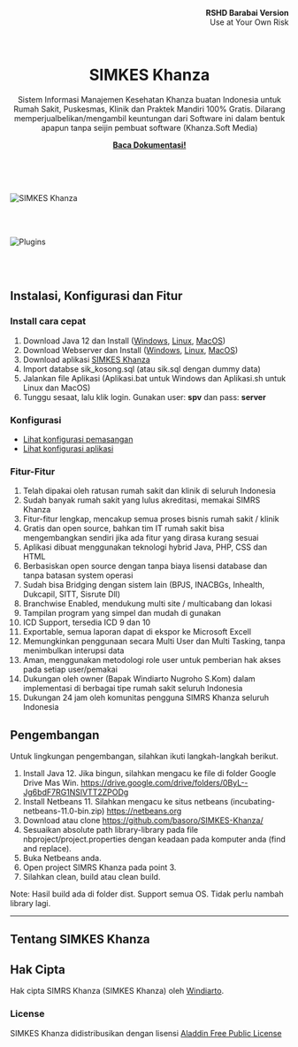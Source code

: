<p align="right">
    <b>RSHD Barabai Version</b><br>
    Use at Your Own Risk
</p>
<br>
<p align="center">
    <h1 align="center">SIMKES Khanza</h1>
    <p align="center">Sistem Informasi Manajemen Kesehatan Khanza buatan Indonesia untuk Rumah Sakit, Puskesmas, Klinik dan Praktek Mandiri 100% Gratis. Dilarang memperjualbelikan/mengambil keuntungan dari Software ini dalam bentuk apapun tanpa seijin pembuat software  (Khanza.Soft Media)</p>
    <p align="center"><strong><a href="https://basoro.id/SIMKES-Khanza/">Baca Dokumentasi!</a></strong></p>
    <br><br><br>
</p>

![SIMKES Khanza](https://raw.githubusercontent.com/basoro/SIMKES-Khanza/master/docs/images/simkes.gif)

<br><br>

![Plugins](https://raw.githubusercontent.com/basoro/SIMKES-Khanza/master/docs/images/plugins.jpg)

<br><br>

## Instalasi, Konfigurasi dan Fitur

### Install cara cepat

1. Download Java 12 dan Install ([Windows](https://repo.huaweicloud.com/java/jdk/12.0.1+12/jdk-12.0.1_windows-x64_bin.exe), [Linux](https://repo.huaweicloud.com/java/jdk/12.0.1+12/jdk-12.0.1_linux-x64_bin.tar.gz), [MacOS](https://repo.huaweicloud.com/java/jdk/12.0.1+12/jdk-12.0.1_osx-x64_bin.dmg))
2. Download Webserver dan Install ([Windows](https://bitnami.com/redirect/to/576576/bitnami-nginxstack-1.16.0-1-windows-x64-installer.exe), [Linux](https://bitnami.com/redirect/to/576566/bitnami-nginxstack-1.16.0-1-linux-x64-installer.run), [MacOS](https://bitnami.com/redirect/to/576570/bitnami-nginxstack-1.16.0-1-osx-x86_64-installer.dmg))
3. Download aplikasi [SIMKES Khanza](https://github.com/basoro/SIMKES-Khanza/releases)
4. Import databse sik_kosong.sql (atau sik.sql dengan dummy data)
5. Jalankan file Aplikasi (Aplikasi.bat untuk Windows dan Aplikasi.sh untuk Linux dan MacOS)
6. Tunggu sesaat, lalu klik login. Gunakan user: <b>spv</b> dan pass: <b>server</b>

### Konfigurasi
- [Lihat konfigurasi pemasangan](https:/basoro.id/SIMKES-Khanza/)
- [Lihat konfigurasi aplikasi](https:/basoro.id/SIMKES-Khanza/)

### Fitur-Fitur

1. Telah dipakai oleh ratusan rumah sakit dan klinik di seluruh Indonesia
2. Sudah banyak rumah sakit yang lulus akreditasi, memakai SIMRS Khanza
3. Fitur-fitur lengkap, mencakup semua proses bisnis rumah sakit / klinik
4. Gratis dan open source, bahkan tim IT rumah sakit bisa mengembangkan sendiri jika ada fitur yang dirasa kurang sesuai
5. Aplikasi dibuat menggunakan teknologi hybrid Java, PHP, CSS dan HTML 
6. Berbasiskan open source dengan tanpa biaya lisensi database dan tanpa batasan system operasi
7. Sudah bisa Bridging dengan sistem lain (BPJS, INACBGs, Inhealth, Dukcapil, SITT, Sisrute Dll)
8. Branchwise Enabled, mendukung multi site / multicabang dan lokasi
9. Tampilan program yang simpel dan mudah di gunakan
10. ICD Support, tersedia ICD 9 dan 10
11. Exportable, semua laporan dapat di ekspor ke Microsoft Excell
12. Memungkinkan penggunaan secara Multi User dan Multi Tasking, tanpa menimbulkan interupsi data
13. Aman, menggunakan metodologi role user untuk pemberian hak akses pada setiap user/pemakai
14. Dukungan oleh owner (Bapak Windiarto Nugroho S.Kom) dalam implementasi di berbagai tipe rumah sakit seluruh Indonesia
15. Dukungan 24 jam oleh komunitas pengguna SIMRS Khanza seluruh Indonesia 

## Pengembangan

Untuk lingkungan pengembangan, silahkan ikuti langkah-langkah berikut.

1. Install Java 12. Jika bingun, silahkan mengacu ke file di folder Google Drive Mas Win.
   https://drive.google.com/drive/folders/0ByL--Jg6bdF7RG1NSlVTT2ZPODg
2. Install Netbeans 11. Silahkan mengacu ke situs netbeans (incubating-netbeans-11.0-bin.zip)
   https://netbeans.org
3. Download atau clone https://github.com/basoro/SIMKES-Khanza/
4. Sesuaikan absolute path library-library pada file nbproject/project.properties dengan keadaan pada komputer anda (find and replace).
5. Buka Netbeans anda.
6. Open project SIMRS Khanza pada point 3.
7. Silahkan clean, build atau clean build.

Note:
Hasil build ada di folder dist. Support semua OS. Tidak perlu nambah library lagi.

---

## Tentang SIMKES Khanza

## Hak Cipta

Hak cipta SIMRS Khanza (SIMKES Khanza) oleh [Windiarto](https://raw.githubusercontent.com/basoro/SIMKES-Khanza/master/docs/images/haki-simrs-khanza.jpg).

### License

SIMKES Khanza didistribusikan dengan lisensi [Aladdin Free Public License](https://en.wikipedia.org/wiki/Aladdin_Free_Public_License)
